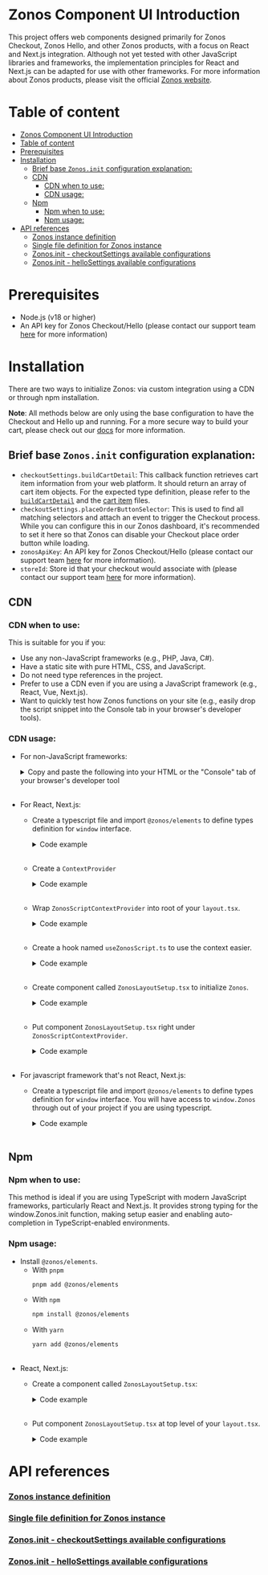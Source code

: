 # Zonos Component UI Introduction
This project offers web components designed primarily for Zonos Checkout, Zonos Hello, and other Zonos products, with a focus on React and Next.js integration. Although not yet tested with other JavaScript libraries and frameworks, the implementation principles for React and Next.js can be adapted for use with other frameworks. For more information about Zonos products, please visit the official [Zonos website](https://zonos.com).

# Table of content
- [Zonos Component UI Introduction](#zonos-component-ui-introduction)
- [Table of content](#table-of-content)
- [Prerequisites](#prerequisites)
- [Installation](#installation)
  - [Brief base `Zonos.init` configuration explanation:](#brief-base-zonosinit-configuration-explanation)
  - [CDN](#cdn)
    - [CDN when to use:](#cdn-when-to-use)
    - [CDN usage:](#cdn-usage)
  - [Npm](#npm)
    - [Npm when to use:](#npm-when-to-use)
    - [Npm usage:](#npm-usage)
- [API references](#api-references)
    - [Zonos instance definition](#zonos-instance-definition)
    - [Single file definition for Zonos instance](#single-file-definition-for-zonos-instance)
    - [Zonos.init - checkoutSettings available configurations](#zonosinit---checkoutsettings-available-configurations)
    - [Zonos.init - helloSettings available configurations](#zonosinit---hellosettings-available-configurations)


# Prerequisites
- Node.js (v18 or higher)
- An API key for Zonos Checkout/Hello (please contact our support team [here](https://zonos.com/contact-sales) for more information)

# Installation
There are two ways to initialize Zonos: via custom integration using a CDN or through npm installation.

**Note**: All methods below are only using the base configuration to have the Checkout and Hello up and running. For a more secure way to build your cart, please check out our [docs](https://zonos.com/docs/global-ecommerce/integration/integrating-new-checkout/custom-integration#set-up-zonos-checkout) for more information.

## Brief base `Zonos.init` configuration explanation:
- `checkoutSettings.buildCartDetail`: This callback function retrieves cart item information from your web platform. It should return an array of cart item objects. For the expected type definition, please refer to the [`buildCartDetail`](./dist/types/types/checkout/CheckoutConfig.d.ts) and the [cart item](./dist/types/components/store/checkout/cart.d.ts) files.
- `checkoutSettings.placeOrderButtonSelector`: This is used to find all matching selectors and attach an event to trigger the Checkout process. While you can configure this in our Zonos dashboard, it's recommended to set it here so that Zonos can disable your Checkout place order button while loading.
- `zonosApiKey`: An API key for Zonos Checkout/Hello (please contact our support team [here](https://zonos.com/contact-sales) for more information).
- `storeId`: Store id that your checkout would associate with (please contact our support team [here](https://zonos.com/contact-sales) for more information).

## CDN

### CDN when to use:
This is suitable for you if you:
- Use any non-JavaScript frameworks (e.g., PHP, Java, C#).
- Have a static site with pure HTML, CSS, and JavaScript.
- Do not need type references in the project.
- Prefer to use a CDN even if you are using a JavaScript framework (e.g., React, Vue, Next.js).
- Want to quickly test how Zonos functions on your site (e.g., easily drop the script snippet into the Console tab in your browser's developer tools).

### CDN usage:


- For non-JavaScript frameworks:
  <details>
  <summary>Copy and paste the following into your HTML or the "Console" tab of your browser's developer tool</summary>

    Put the `<script>` tag below into the `<head>` tag of your HTML:
    ```html
    <script>
      (async function () {
        const zonosElementsUrl = 'https://js.zonos.com';
        const timestamp = new Date().getTime();
        const zonosScript = document.querySelector(
          `script[src*="${zonosElementsUrl}/dist/scripts/loadZonos.js"]`,
        );

        if (!zonosScript) {
          const script = document.createElement('script');
          script.src = `${zonosElementsUrl}/dist/scripts/loadZonos.js?timestamp=${timestamp}`;
          script.addEventListener(
            'load',
            () => {
              const getCartItems = async () => {
                const yourServerUrl = "https://your-server.com/api/get-cart-items";
                const response = await fetch(yourServerUrl);
                const json = await response.json();
                return json;
              };

              // Initialize Zonos with your store's settings.
              // Replace '<%= placeOrderButtonSelector %>', '<%= storeId %>', and '<%= credentialToken %>'
              // with your actual values.
              void window.Zonos.init({
                checkoutSettings: {
                  buildCartDetail: async () => {
                    const allItems = getCartItems();
                    return allItems;
                  },
                  placeOrderButtonSelector: '<%= placeOrderButtonSelector %>',
                },
                storeId: Number('<%= storeId %>'), // Contact support for this information.
                zonosApiKey: '<%= credentialToken %>', // Contact support for this information
              });
            },
            false,
          );
          document.head.appendChild(script);
        }
      })();
    </script>
    ```
  </details>
  <br>

- For React, Next.js:
  - Create a typescript file and import `@zonos/elements` to define types definition for `window` interface.
    <details>
    <summary>Code example</summary>

      ```typescript
      import "@zonos/elements";
      ```
    </details>
    <br>
  - Create a `ContextProvider`
    <details>
    <summary>Code example</summary>

      ```typescript
        'use client';
        import { type ReactNode, createContext, useMemo, useState } from 'react';

        import Script from 'next/script';

        type ZonosScriptProps = {
          scriptLoaded: boolean;
        };

        export const ZonosScriptContext = createContext<ZonosScriptProps>({
          scriptLoaded: false,
        });

        export const ZonosScriptContextProvider = ({
          children,
        }: {
          children: ReactNode;
        }) => {
          const [scriptLoaded, setScriptLoaded] = useState(false);

          const context: ZonosScriptProps = {
            scriptLoaded,
          };
          const timestamp = useMemo(() => Date.now(), []);
          return (
            <ZonosScriptContext.Provider value={context}>
              <Script
                onLoad={() => setScriptLoaded(true)}
                src={`https://js.zonos.com/dist/scripts/loadZonos.js?timestamp=${timestamp}`}
              />
              {children}
            </ZonosScriptContext.Provider>
          );
        };
      ```
    </details>
    <br>

  - Wrap `ZonosScriptContextProvider` into root of your `layout.tsx`. 
    <details>
    <summary>Code example</summary>
    
    ```typescript
    export default function Layout({ children }:{ children: ReactNode}) {
      return (
        <ZonosScriptContextProvider>
          <main>
            {children}
          </main>
        </ZonosScriptContextProvider>
      )
    }
    ```
    </details>
    <br>

  - Create a hook named `useZonosScript.ts` to use the context easier.
    <details>
    <summary>Code example</summary>

    ```typescript
    import { useContext } from 'react';

    import { ZonosScriptContext } from 'src/components/ZonosScriptContext';

    export const useZonosScript = () => useContext(ZonosScriptContext);
    ```
    </details>
    <br>
  - Create component called `ZonosLayoutSetup.tsx` to initialize `Zonos`.
    <details>
      <summary>Code example</summary>

      ```typescript
      'use client';
      import { type ReactNode, useEffect } from 'react';

      import { useZonosScript } from 'src/utils/hooks/useZonosScript';

      export const ZonosLayoutSetup = ({ children }: { children: ReactNode }) => {
        const { scriptLoaded } = useZonosScript();

        useEffect(() => {
          // Only initialize Zonos when zonos script is fully loaded.
          if (!scriptLoaded) {
            return;
          }
          const getCartItems = async () => {
            const yourServerUrl = "https://your-server.com/api/get-cart-items";
            const response = await fetch(yourServerUrl);
            const json = await response.json();
            return json;
          };

          // Initialize Zonos with your store's settings.
          // Replace '<%= placeOrderButtonSelector %>', '<%= storeId %>', and '<%= credentialToken %>'
          // with your actual values.
          void window.Zonos.init({
            checkoutSettings: {
              buildCartDetail: async () => {
                const allItems = getCartItems();
                return allItems;
              },
              placeOrderButtonSelector: '<%= placeOrderButtonSelector %>',
            },
            storeId: Number('<%= storeId %>'), // Contact support for this information.
            zonosApiKey: '<%= credentialToken %>', // Contact support for this information
          });
        }, [scriptLoaded]);

        return children;
      };
      ```
    </details> 
    <br>
    
  - Put component `ZonosLayoutSetup.tsx` right under `ZonosScriptContextProvider`.
    <details>
      <summary>Code example</summary>

      ```typescript
      export default function Layout({ children }:{ children: ReactNode}) {
        return (
          <ZonosScriptContextProvider>
            <ZonosLayoutSetup>
              <main>
                {children}
              </main>
            </ZonosLayoutSetup>
          </ZonosScriptContextProvider>
        )
      }
      ```
    </details>
    <br>
- For javascript framework that's not React, Next.js:
  - Create a typescript file and import `@zonos/elements` to define types definition for `window` interface. You will have access to `window.Zonos` through out of your project if you are using typescript.
    <details>
      <summary>Code example</summary>

      ```typescript
      import "@zonos/elements";
      ```
    </details>
    <br>

## Npm
### Npm when to use:
This method is ideal if you are using TypeScript with modern JavaScript frameworks, particularly React and Next.js. It provides strong typing for the window.Zonos.init function, making setup easier and enabling auto-completion in TypeScript-enabled environments.

### Npm usage:
- Install `@zonos/elements`.
  - With `pnpm`
    ```bash
    pnpm add @zonos/elements
    ```
  - With `npm`
    ```bash
    npm install @zonos/elements
    ```
  - With `yarn`
    ```bash
    yarn add @zonos/elements
    ```
    <br>
- React, Next.js:
  - Create a component called `ZonosLayoutSetup.tsx`:
    <details>
      <summary>Code example</summary>
      
      ```typescript
      'use client';
      import { type ReactNode, useEffect } from 'react';

      import { Zonos } from '@zonos/elements';

      import { useZonosScript } from 'src/utils/hooks/useZonosScript';

      export const ZonosLayoutSetup = ({ children }: { children: ReactNode }) => {
        useEffect(() => {
          // Initialize Zonos into `window` API.
          window.Zonos = Zonos;

          const getCartItems = async () => {
            const yourServerUrl = "https://your-server.com/api/get-cart-items";
            const response = await fetch(yourServerUrl);
            const json = await response.json();
            return json;
          };
          

          // Initialize Zonos
          void window.Zonos.init({
            checkoutSettings: {
              buildCartDetail: async () => {
                const allItems = getCartItems();
                return allItems;
              },
              placeOrderButtonSelector: '<%= placeOrderButtonSelector %>',
            },
            storeId: Number('<%= storeId %>'), // Contact support for this information.
            zonosApiKey: '<%= credentialToken %>', // Contact support for this information
          });
        }, [scriptLoaded]);

        return children;
      };
      ```
    </details>
    <br>

  - Put component `ZonosLayoutSetup.tsx` at top level of your `layout.tsx`.
    <details>
      <summary>Code example</summary>

      ```typescript
      export default function Layout({ children }:{ children: ReactNode}) {
        return (
          <ZonosLayoutSetup>
            <main>
              {children}
            </main>
          </ZonosLayoutSetup>
        )
      }
      ```
    </details>

# API references
### [Zonos instance definition](./dist/types/scripts/_zonosBase.d.ts)
### [Single file definition for Zonos instance](./dist/scripts/index.d.ts)
### [Zonos.init - checkoutSettings available configurations](./dist/types/types/checkout/CheckoutConfig.d.ts)
### [Zonos.init - helloSettings available configurations](./dist/types/types/hello/HelloConfig.d.ts)